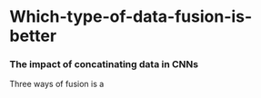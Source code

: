 # Which-type-of-data-fusion-is-better
### The impact of concatinating data in CNNs
Three ways of fusion is a
